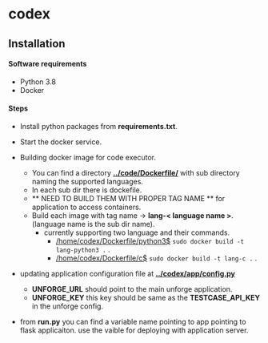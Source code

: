 # codex

## Installation

#### Software requirements
- Python 3.8
- Docker

#### Steps
- Install python packages from **requirements.txt**.
- Start the docker service.
- Building docker image for code executor.
  - You can find a directory **[../code/Dockerfile/](https://github.com/ajeeth-b/codex/tree/main/codex/Dockerfile)** with sub directory naming the supported languages.
  - In each sub dir there is dockefile.
  - ** NEED TO BUILD THEM WITH PROPER TAG NAME ** for application to access containers.
  - Build each image with tag name -> **lang-< language name >**. (language name is the sub dir name).
    - currently supporting two language and their commands.
      - [/home/codex/Dockerfile/python3$](https://github.com/ajeeth-b/codex/tree/main/codex/Dockerfile/python3) ```sudo docker build -t lang-python3 .``` .
      - [/home/codex/Dockerfile/c$](https://github.com/ajeeth-b/codex/tree/main/codex/Dockerfile/c) ```sudo docker build -t lang-c .``` .
- updating application configuration file at **[../codex/app/config.py](https://github.com/ajeeth-b/codex/blob/main/codex/app/config.py)**
  - __UNFORGE_URL__ should point to the main unforge application.
  - __UNFORGE_KEY__ this key should be same as the __TESTCASE_API_KEY__ in the unforge config.

- from **run.py** you can find a variable name pointing to app pointing to flask applicaiton. use the vaible for deploying with application server.
